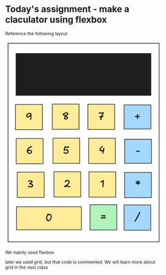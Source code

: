 # Today's assignment - make a claculator using flexbox

Reference the following layout

![Feb 11 wireframe](./feb%2011%20wireframe.png)


We mainly used flexbox

later we used grid, but that code is commented. We will learn more about grid in the next class